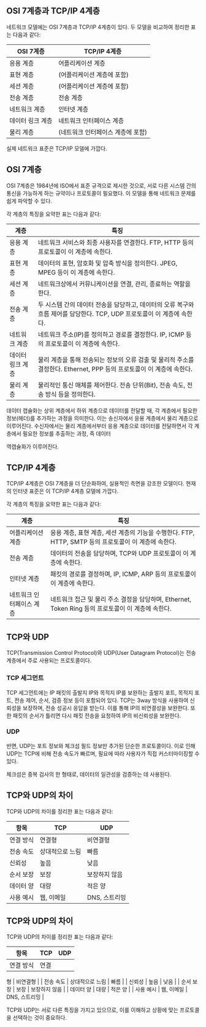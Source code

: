 ## OSI 7계층과 TCP/IP 4계층

네트워크 모델에는 OSI 7계층과 TCP/IP 4계층이 있다. 두 모델을 비교하여 정리한 표는 다음과 같다:

| OSI 7계층        | TCP/IP 4계층                      |
| ---------------- | --------------------------------- |
| 응용 계층        | 어플리케이션 계층                 |
| 표현 계층        | (어플리케이션 계층에 포함)        |
| 세션 계층        | (어플리케이션 계층에 포함)        |
| 전송 계층        | 전송 계층                         |
| 네트워크 계층    | 인터넷 계층                       |
| 데이터 링크 계층 | 네트워크 인터페이스 계층          |
| 물리 계층        | (네트워크 인터페이스 계층에 포함) |

실제 네트워크 표준은 TCP/IP 모델에 가깝다.

## OSI 7계층

OSI 7계층은 1984년에 ISO에서 표준 규격으로 제시한 것으로, 서로 다른 시스템 간의 통신을 가능하게 하는 규약이나 프로토콜이 필요했다. 이 모델을 통해 네트워크 문제를 쉽게 파악할 수 있다.

각 계층의 특징을 요약한 표는 다음과 같다:

| 계층             | 특징                                                                                                                    |
| ---------------- | ----------------------------------------------------------------------------------------------------------------------- |
| 응용 계층        | 네트워크 서비스와 최종 사용자를 연결한다. FTP, HTTP 등의 프로토콜이 이 계층에 속한다.                                   |
| 표현 계층        | 데이터의 표현, 암호화 및 압축 방식을 정의한다. JPEG, MPEG 등이 이 계층에 속한다.                                        |
| 세션 계층        | 네트워크상에서 커뮤니케이션을 연결, 관리, 종료하는 역할을 한다.                                                         |
| 전송 계층        | 두 시스템 간의 데이터 전송을 담당하고, 데이터의 오류 복구와 흐름 제어를 담당한다. TCP, UDP 프로토콜이 이 계층에 속한다. |
| 네트워크 계층    | 네트워크 주소(IP)를 정의하고 경로를 결정한다. IP, ICMP 등의 프로토콜이 이 계층에 속한다.                                |
| 데이터 링크 계층 | 물리 계층을 통해 전송되는 정보의 오류 검출 및 물리적 주소를 결정한다. Ethernet, PPP 등의 프로토콜이 이 계층에 속한다.   |
| 물리 계층        | 물리적인 통신 매체를 제어한다. 전송 단위(Bit), 전송 속도, 전송 방식 등을 정의한다.                                      |

데이터 캡슐화는 상위 계층에서 하위 계층으로 데이터를 전달할 때, 각 계층에서 필요한 정보(헤더)를 추가하는 과정을 의미한다. 이는 송신자에서 응용 계층에서 물리 계층으로 이루어진다. 수신자에서는 물리 계층에서부터 응용 계층으로 데이터를 전달하면서 각 계층에서 필요한 정보를 추출하는 과정, 즉 데이터

역캡슐화가 이루어진다.

## TCP/IP 4계층

TCP/IP 4계층은 OSI 7계층을 더 단순화하여, 실용적인 측면을 강조한 모델이다. 현재의 인터넷 표준은 이 TCP/IP 4계층 모델에 가깝다.

각 계층의 특징을 요약한 표는 다음과 같다:

| 계층                     | 특징                                                                                                 |
| ------------------------ | ---------------------------------------------------------------------------------------------------- |
| 어플리케이션 계층        | 응용 계층, 표현 계층, 세션 계층의 기능을 수행한다. FTP, HTTP, SMTP 등의 프로토콜이 이 계층에 속한다. |
| 전송 계층                | 데이터의 전송을 담당하며, TCP와 UDP 프로토콜이 이 계층에 속한다.                                     |
| 인터넷 계층              | 패킷의 경로를 결정하며, IP, ICMP, ARP 등의 프로토콜이 이 계층에 속한다.                              |
| 네트워크 인터페이스 계층 | 네트워크 접근 및 물리 주소 결정을 담당하며, Ethernet, Token Ring 등의 프로토콜이 이 계층에 속한다.   |

## TCP와 UDP

TCP(Transmission Control Protocol)와 UDP(User Datagram Protocol)는 전송 계층에서 주로 사용되는 프로토콜이다.

### TCP 세그먼트

TCP 세그먼트에는 IP 패킷의 출발지 IP와 목적지 IP를 보완하는 출발지 포트, 목적지 포트, 전송 제어, 순서, 검증 정보 등이 포함되어 있다. TCP는 3way 방식을 사용하여 신뢰성을 보장하며, 전송 성공시 응답을 받는다. 이를 통해 IP의 비연결성을 보완한다. 또한 패킷의 순서가 틀리면 다시 패킷 전송을 요청하여 IP의 비신뢰성을 보완한다.

### UDP

반면, UDP는 포트 정보와 체크섬 필드 정보만 추가된 단순한 프로토콜이다. 이로 인해 UDP는 TCP에 비해 전송 속도가 빠르며, 필요에 따라 사용자가 직접 커스터마이징할 수 있다.

체크섬은 중복 검사의 한 형태로, 데이터의 일관성을 검증하는 데 사용된다.

## TCP와 UDP의 차이

TCP와 UDP의 차이를 정리한 표는 다음과 같다:

| 항목      | TCP             | UDP           |
| --------- | --------------- | ------------- |
| 연결 방식 | 연결형          | 비연결형      |
| 전송 속도 | 상대적으로 느림 | 빠름          |
| 신뢰성    | 높음            | 낮음          |
| 순서 보장 | 보장            | 보장하지 않음 |
| 데이터 양 | 대량            | 적은 양       |
| 사용 예시 | 웹, 이메일      | DNS, 스트리밍 |

## TCP와 UDP의 차이

TCP와 UDP의 차이를 정리한 표는 다음과 같다:

| 항목      | TCP  | UDP |
| --------- | ---- | --- |
| 연결 방식 | 연결 |

형 | 비연결형 |
| 전송 속도 | 상대적으로 느림 | 빠름 |
| 신뢰성 | 높음 | 낮음 |
| 순서 보장 | 보장 | 보장하지 않음 |
| 데이터 양 | 대량 | 적은 양 |
| 사용 예시 | 웹, 이메일 | DNS, 스트리밍 |

TCP와 UDP는 서로 다른 특징을 가지고 있으므로, 이를 이해하고 상황에 맞는 프로토콜을 선택하는 것이 중요하다.
